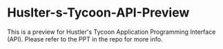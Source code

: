 # Huslter-s-Tycoon-API-Preview

This is a preview for Hustler's Tycoon Application Programming Interface (API). Please refer to the PPT in the repo for more info.
